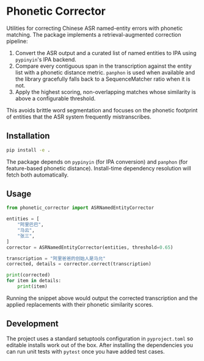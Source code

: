 # Phonetic Corrector

Utilities for correcting Chinese ASR named-entity errors with phonetic
matching. The package implements a retrieval-augmented correction pipeline:

1. Convert the ASR output and a curated list of named entities to IPA using
   `pypinyin`'s IPA backend.
2. Compare every contiguous span in the transcription against the entity list
   with a phonetic distance metric. `panphon` is used when available and the
   library gracefully falls back to a SequenceMatcher ratio when it is not.
3. Apply the highest scoring, non-overlapping matches whose similarity is above
   a configurable threshold.

This avoids brittle word segmentation and focuses on the phonetic footprint of
entities that the ASR system frequently mistranscribes.

## Installation

```bash
pip install -e .
```

The package depends on `pypinyin` (for IPA conversion) and `panphon` (for
feature-based phonetic distance). Install-time dependency resolution will fetch
both automatically.

## Usage

```python
from phonetic_corrector import ASRNamedEntityCorrector

entities = [
    "阿里巴巴",
    "马云",
    "张三",
]
corrector = ASRNamedEntityCorrector(entities, threshold=0.65)

transcription = "阿里爸爸的创始人是马允"
corrected, details = corrector.correct(transcription)

print(corrected)
for item in details:
    print(item)
```

Running the snippet above would output the corrected transcription and the
applied replacements with their phonetic similarity scores.

## Development

The project uses a standard setuptools configuration in ``pyproject.toml`` so
editable installs work out of the box. After installing the dependencies you can
run unit tests with `pytest` once you have added test cases.
